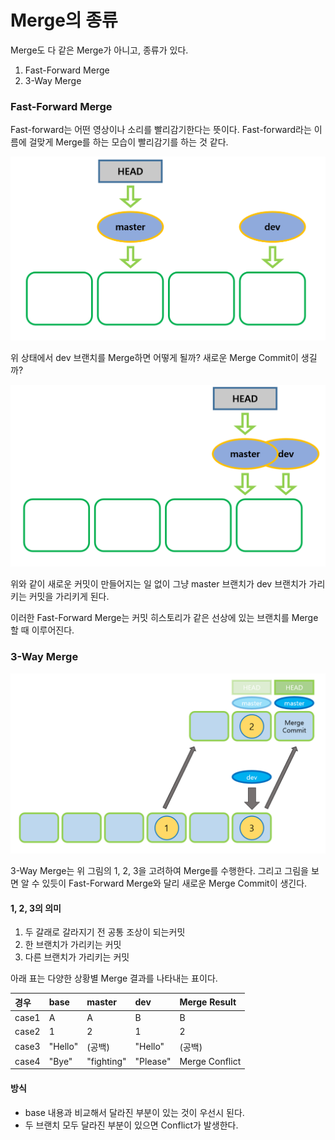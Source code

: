 # Merge의 종류

Merge도 다 같은 Merge가 아니고, 종류가 있다.

1. Fast-Forward Merge
2. 3-Way Merge

### Fast-Forward Merge

Fast-forward는 어떤 영상이나 소리를 빨리감기한다는 뜻이다. Fast-forward라는 이름에 걸맞게 Merge를 하는 모습이 빨리감기를 하는 것 같다.

![](../.gitbook/assets/image%20%284%29.png)

위 상태에서 dev 브랜치를 Merge하면 어떻게 될까? 새로운 Merge Commit이 생길까?

![](../.gitbook/assets/image%20%285%29.png)

위와 같이 새로운 커밋이 만들어지는 일 없이 그냥 master 브랜치가 dev 브랜치가 가리키는 커밋을 가리키게 된다.

이러한 Fast-Forward Merge는 커밋 히스토리가 같은 선상에 있는 브랜치를 Merge할 때 이루어진다.

### 3-Way Merge

![](../.gitbook/assets/image%20%287%29.png)

3-Way Merge는 위 그림의 1, 2, 3을 고려하여 Merge를 수행한다. 그리고 그림을 보면 알 수 있듯이 Fast-Forward Merge와 달리 새로운 Merge Commit이 생긴다.

#### 1, 2, 3의 의미 

1. 두 갈래로 갈라지기 전 공통 조상이 되는커밋 
2. 한 브랜치가 가리키는 커밋 
3. 다른 브랜치가 가리키는 커밋 

아래 표는 다양한 상황별 Merge 결과를 나타내는 표이다.

| 경우  | base | master | dev | Merge Result |
| :--- | :--- | :--- | :--- | :--- |
| case1 | A | A | B | B |
| case2 | 1 | 2 | 1 | 2 |
| case3 | "Hello" | \(공백\) | "Hello" | \(공백\) |
| case4 | "Bye" | "fighting" | "Please" | Merge Conflict |

#### 방식 

* base 내용과 비교해서 달라진 부분이 있는 것이 우선시 된다.
* 두 브랜치 모두 달라진 부분이 있으면 Conflict가 발생한다. 

